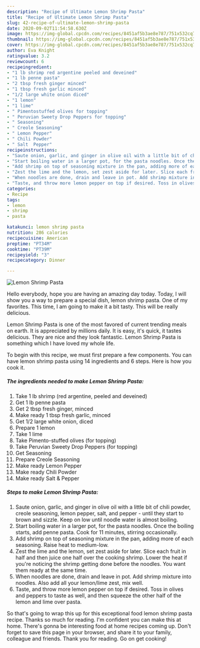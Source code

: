 ```yaml
---
description: "Recipe of Ultimate Lemon Shrimp Pasta"
title: "Recipe of Ultimate Lemon Shrimp Pasta"
slug: 42-recipe-of-ultimate-lemon-shrimp-pasta
date: 2020-09-02T11:54:58.630Z
image: https://img-global.cpcdn.com/recipes/8451af5b3ae8e787/751x532cq70/lemon-shrimp-pasta-recipe-main-photo.jpg
thumbnail: https://img-global.cpcdn.com/recipes/8451af5b3ae8e787/751x532cq70/lemon-shrimp-pasta-recipe-main-photo.jpg
cover: https://img-global.cpcdn.com/recipes/8451af5b3ae8e787/751x532cq70/lemon-shrimp-pasta-recipe-main-photo.jpg
author: Eva Knight
ratingvalue: 3.2
reviewcount: 6
recipeingredient:
- "1 lb shrimp red argentine peeled and deveined"
- "1 lb penne pasta"
- "2 tbsp fresh ginger minced"
- "1 tbsp fresh garlic minced"
- "1/2 large white onion diced"
- "1 lemon"
- "1 lime"
- " Pimentostuffed olives for topping"
- " Peruvian Sweety Drop Peppers for topping"
- " Seasoning"
- " Creole Seasoning"
- " Lemon Pepper"
- " Chili Powder"
- " Salt  Pepper"
recipeinstructions:
- "Saute onion, garlic, and ginger in olive oil with a little bit of chili powder, creole seasoning, lemon pepper, salt, and pepper - until they start to brown and sizzle. Keep on low until noodle water is almost boiling."
- "Start boiling water in a larger pot, for the pasta noodles. Once the boiling starts, add penne pasta. Cook for 11 minutes, stirring occasionally."
- "Add shrimp on top of seasoning mixture in the pan, adding more of each seasoning. Raise heat to medium-low."
- "Zest the lime and the lemon, set zest aside for later. Slice each fruit in half and then juice one half over the cooking shrimp. Lower the heat if you&#39;re noticing the shrimp getting done before the noodles. You want them ready at the same time."
- "When noodles are done, drain and leave in pot. Add shrimp mixture into noodles. Also add all your lemon/lime zest, mix well."
- "Taste, and throw more lemon pepper on top if desired. Toss in olives and peppers to taste as well, and then squeeze the other half of the lemon and lime over pasta."
categories:
- Recipe
tags:
- lemon
- shrimp
- pasta

katakunci: lemon shrimp pasta 
nutrition: 286 calories
recipecuisine: American
preptime: "PT34M"
cooktime: "PT39M"
recipeyield: "3"
recipecategory: Dinner

---
```



![Lemon Shrimp Pasta](https://img-global.cpcdn.com/recipes/8451af5b3ae8e787/751x532cq70/lemon-shrimp-pasta-recipe-main-photo.jpg)

Hello everybody, hope you are having an amazing day today. Today, I will show you a way to prepare a special dish, lemon shrimp pasta. One of my favorites. This time, I am going to make it a bit tasty. This will be really delicious.



Lemon Shrimp Pasta is one of the most favored of current trending meals on earth. It is appreciated by millions daily. It is easy, it's quick, it tastes delicious. They are nice and they look fantastic. Lemon Shrimp Pasta is something which I have loved my whole life.


To begin with this recipe, we must first prepare a few components. You can have lemon shrimp pasta using 14 ingredients and 6 steps. Here is how you cook it.

<!--inarticleads1-->

##### The ingredients needed to make Lemon Shrimp Pasta:

1. Take 1 lb shrimp (red argentine, peeled and deveined)
1. Get 1 lb penne pasta
1. Get 2 tbsp fresh ginger, minced
1. Make ready 1 tbsp fresh garlic, minced
1. Get 1/2 large white onion, diced
1. Prepare 1 lemon
1. Take 1 lime
1. Take  Pimento-stuffed olives (for topping)
1. Take  Peruvian Sweety Drop Peppers (for topping)
1. Get  Seasoning
1. Prepare  Creole Seasoning
1. Make ready  Lemon Pepper
1. Make ready  Chili Powder
1. Make ready  Salt &amp; Pepper




<!--inarticleads2-->

##### Steps to make Lemon Shrimp Pasta:

1. Saute onion, garlic, and ginger in olive oil with a little bit of chili powder, creole seasoning, lemon pepper, salt, and pepper - until they start to brown and sizzle. Keep on low until noodle water is almost boiling.
1. Start boiling water in a larger pot, for the pasta noodles. Once the boiling starts, add penne pasta. Cook for 11 minutes, stirring occasionally.
1. Add shrimp on top of seasoning mixture in the pan, adding more of each seasoning. Raise heat to medium-low.
1. Zest the lime and the lemon, set zest aside for later. Slice each fruit in half and then juice one half over the cooking shrimp. Lower the heat if you&#39;re noticing the shrimp getting done before the noodles. You want them ready at the same time.
1. When noodles are done, drain and leave in pot. Add shrimp mixture into noodles. Also add all your lemon/lime zest, mix well.
1. Taste, and throw more lemon pepper on top if desired. Toss in olives and peppers to taste as well, and then squeeze the other half of the lemon and lime over pasta.




So that's going to wrap this up for this exceptional food lemon shrimp pasta recipe. Thanks so much for reading. I'm confident you can make this at home. There's gonna be interesting food at home recipes coming up. Don't forget to save this page in your browser, and share it to your family, colleague and friends. Thank you for reading. Go on get cooking!
